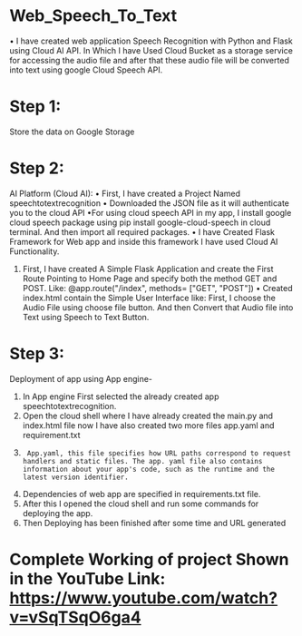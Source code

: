 # Web_Speech_To_Text
•	I have created web application Speech Recognition with Python and Flask using Cloud AI API. In Which I have Used Cloud Bucket as a storage service for accessing the audio file and after that these audio file will be converted into text using google Cloud Speech API.
# Step 1:
Store the data on Google Storage
# Step 2: 
AI Platform (Cloud AI): 
•	First, I have created a Project Named speechtotextrecognition
•	Downloaded the JSON file as it will authenticate you to the cloud API
•For using cloud speech API in my app, I install google cloud speech package using pip install google-cloud-speech in cloud terminal. And then import all required packages.
•	I have Created Flask Framework for Web app and inside this framework I have used Cloud AI Functionality.
1)	First, I have created A Simple Flask Application and create the First Route Pointing to Home Page and specify both the method GET and POST.
Like: @app.route("/index", methods= ["GET", "POST"])
•	Created index.html contain the Simple User Interface like:
First, I choose the Audio File using choose file button.
And then Convert that Audio file into Text using Speech to Text Button.
# Step 3: 
Deployment of app using App engine-
1)	In App engine First selected the already created app speechtotextrecognition.
2)	Open the cloud shell where I have already created the main.py and index.html file now I have also created two more files app.yaml and requirement.txt
3)		App.yaml, this file specifies how URL paths correspond to request handlers and static files. The app. yaml file also contains information about your app's code, such as the runtime and the latest version identifier.
4)	Dependencies of web app are specified in requirements.txt file.
5)	After this I opened the cloud shell and run some commands for deploying the app.
6)  Then Deploying has been finished after some time and URL generated
# Complete Working of project Shown in the YouTube Link: https://www.youtube.com/watch?v=vSqTSqO6ga4
